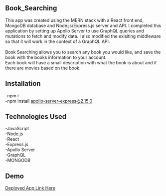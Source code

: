 ## Book_Searching
This app was created using the MERN stack with a React front end, MongoDB database and Node.js/Express.js server and API. I completed this application by setting up Apollo Server to use GraphQL queries and mutations to fetch and modify data. I also modified the exisiting middleware so that it will work in the context of a GraphQL API.
<br><br>
Book Searching allows you to search any book you would like, and save the book with the books information to your account.<br>
Each book will have a small description with what the book is about and if there are movies based on the book.
## Installation
-npm i<br>
-npm install apollo-server-express@2.15.0<br>

## Technologies Used
-JavaScript<br>
-Node.js<br>
-React<br>
-Express.js<br>
-Apollo Server<br>
-GraphQL<br>
-MONGODB

## Demo
<a href="https://git.heroku.com/booksearching.git">Deployed App Link Here</a>
